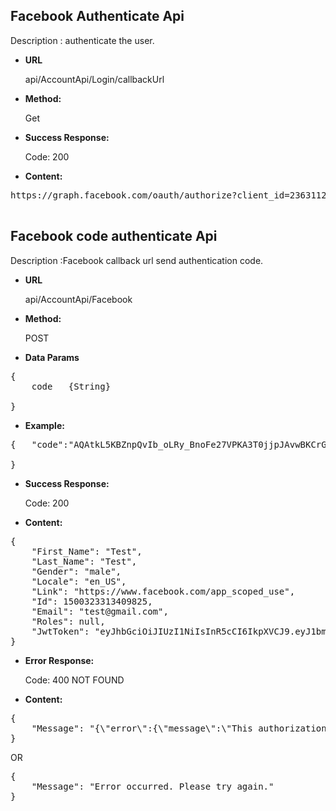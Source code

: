 **Facebook Authenticate Api**
----
Description : authenticate the user.

* **URL**

   api/AccountApi/Login/callbackUrl

* **Method:** 

    Get

* **Success Response:**

	Code: 200 
	
* **Content:**<br />
 
<pre>
https://graph.facebook.com/oauth/authorize?client_id=236311273578424&redirect_uri=callbackUrl&scope=email, publish_actions, public_profile"

</pre>

**Facebook code authenticate Api**
----
Description :Facebook callback url send authentication code.

* **URL**

    api/AccountApi/Facebook

* **Method:** 

    POST
  

* **Data Params** <br />

<pre>
{
	code   {String}
	
}	 
</pre>   

* **Example:** <br/>

<pre>
{	"code":"AQAtkL5KBZnpQvIb_oLRy_BnoFe27VPKA3T0jjpJAvwBKCrGPyKHlcJp-4QIwKrIDX55veQfEQXLea15FFfXnQwLUvybt9ixvsCETmHG2ZX6P8dg2PIxpS7YXcNtmRx0_aJa3rglsDITYGLbUdLuXWxTDSgNT-w_P9gSGrNrDzjoyfLh4JvN2oMi7",
	
}
</pre>  

* **Success Response:**

	Code: 200 
	
* **Content:**<br />
 
<pre>
{
    "First_Name": "Test",
    "Last_Name": "Test",
    "Gender": "male",
    "Locale": "en_US",
    "Link": "https://www.facebook.com/app_scoped_use",
    "Id": 1500323313409825,
    "Email": "test@gmail.com",
    "Roles": null,
    "JwtToken": "eyJhbGciOiJIUzI1NiIsInR5cCI6IkpXVCJ9.eyJ1bmlxdWVfbmFtZSI6Im1hbmppbmRlci5pbXBp"
}
</pre>
	
* **Error Response:**

	Code: 400 NOT FOUND

* **Content:**<br />
	
<pre>
{
    "Message": "{\"error\":{\"message\":\"This authorization code has been used.\",\"type\":\"OAuthException\",\"code\":100,\"fbtrace_id\":\"HpWMVBuIU4p\"}}"
}
</pre>

OR

<pre>
{
    "Message": "Error occurred. Please try again."
}
</pre>
